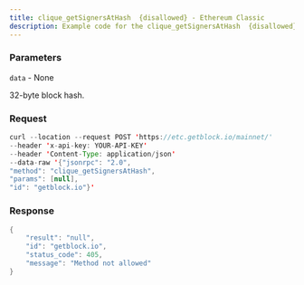 ```yaml
---
title: clique_getSignersAtHash  {disallowed} - Ethereum Classic
description: Example code for the clique_getSignersAtHash  {disallowed} json-rpc method. Сomplete guide on how to use clique_getSignersAtHash  {disallowed} json-rpc in GetBlock.io Web3 documentation.
---
```


### Parameters


`data` - None

32-byte block hash.

### Request

``` java
curl --location --request POST 'https://etc.getblock.io/mainnet/' 
--header 'x-api-key: YOUR-API-KEY' 
--header 'Content-Type: application/json' 
--data-raw '{"jsonrpc": "2.0",
"method": "clique_getSignersAtHash",
"params": [null],
"id": "getblock.io"}'
```

###  Response

``` java
{
    "result": "null",
    "id": "getblock.io",
    "status_code": 405,
    "message": "Method not allowed"
}
```

